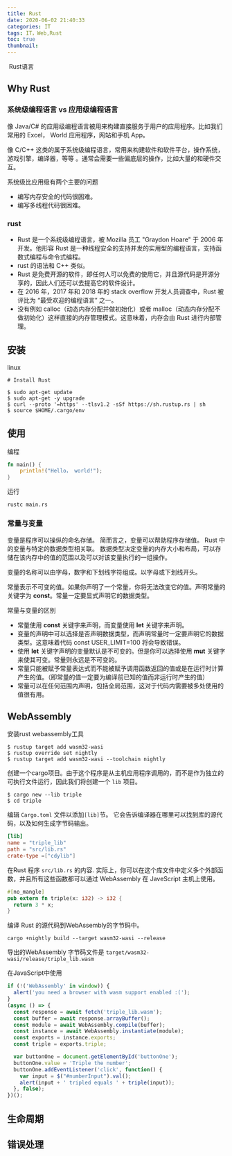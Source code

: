 ```yaml
---
title: Rust
date: 2020-06-02 21:40:33
categories: IT
tags: IT，Web,Rust
toc: true
thumbnail: 
---
```


​      Rust语言

<!--more-->

## Why Rust

### 系统级编程语言 vs 应用级编程语言

像 Java/C# 的应用级编程语言被用来构建直接服务于用户的应用程序。比如我们常用的 Excel， World 应用程序，网站和手机 App。

像 C/C++ 这类的属于系统级编程语言，常用来构建软件和软件平台，操作系统，游戏引擎，编译器，等等 。通常会需要一些偏底层的操作，比如大量的和硬件交互。

系统级比应用级有两个主要的问题

- 编写内存安全的代码很困难。
- 编写多线程代码很困难。

### rust

- Rust 是一个系统级编程语言，被 Mozilla 员工 "Graydon Hoare" 于 2006 年 开发。他形容 Rust 是一种线程安全的支持并发的实用型的编程语言，支持函数式编程与命令式编程。
- rust 的语法和 C++ 类似。
- Rust 是免费开源的软件，即任何人可以免费的使用它，并且源代码是开源分享的，因此人们还可以去提高它的软件设计。
- 在 2016 年，2017 年和 2018 年的 stack overflow 开发人员调查中，Rust 被评比为 “最受欢迎的编程语言” 之一。
- 没有例如 calloc（动态内存分配并做初始化）或者 malloc（动态内存分配不做初始化）这样直接的内存管理模式。这意味着，内存会由 Rust 进行内部管理。





## 安装

linux

```shell
# Install Rust

$ sudo apt-get update
$ sudo apt-get -y upgrade
$ curl --proto '=https' --tlsv1.2 -sSf https://sh.rustup.rs | sh
$ source $HOME/.cargo/env
```



## 使用

编程

```rust
fn main() {
    println!("Hello， world!");
}
```

运行

```shell
rustc main.rs
```



### 常量与变量

变量是程序可以操纵的命名存储。 简而言之，变量可以帮助程序存储值。 Rust 中的变量与特定的数据类型相关联。 数据类型决定变量的内存大小和布局，可以存储在该内存中的值的范围以及可以对该变量执行的一组操作。

变量的名称可以由字母，数字和下划线字符组成。以字母或下划线开头。

常量表示不可变的值。如果你声明了一个常量，你将无法改变它的值。声明常量的关键字为 **const**。常量一定要显式声明它的数据类型。

常量与变量的区别

- 常量使用 **const** 关键字来声明，而变量使用 **let** 关键字来声明。
- 变量的声明中可以选择是否声明数据类型，而声明常量时一定要声明它的数据类型。这意味着代码 const USER_LIMIT=100 将会导致错误。
- 使用 **let** 关键字声明的变量默认是不可变的。但是你可以选择使用 **mut** 关键字来使其可变。常量则永远是不可变的。
- 常量只能被赋予常量表达式而不能被赋予调用函数返回的值或是在运行时计算产生的值。（即常量的值一定要为编译前已知的值而非运行时产生的值）
- 常量可以在任何范围内声明，包括全局范围，这对于代码内需要被多处使用的值很有用。

## WebAssembly

安装rust webassembly工具

```shell
$ rustup target add wasm32-wasi
$ rustup override set nightly
$ rustup target add wasm32-wasi --toolchain nightly
```

创建一个cargo项目。由于这个程序是从主机应用程序调用的，而不是作为独立的可执行文件运行，因此我们将创建一个 `lib` 项目。

```shell
$ cargo new --lib triple
$ cd triple
```

编辑 `Cargo.toml` 文件以添加`[lib]`节。 它会告诉编译器在哪里可以找到库的源代码，以及如何生成字节码输出。

```toml
[lib]
name = "triple_lib"
path = "src/lib.rs"
crate-type =["cdylib"]
```

在Rust 程序 `src/lib.rs` 的内容. 实际上，你可以在这个库文件中定义多个外部函数，并且所有这些函数都可以通过 WebAssembly 在 JaveScript 主机上使用。

```rust
#[no_mangle]
pub extern fn triple(x: i32) -> i32 {
  return 3 * x;
}
```

编译 Rust 的源代码到WebAssembly的字节码中。

```shell
cargo +nightly build --target wasm32-wasi --release
```

导出的WebAssembly 字节码文件是 `target/wasm32-wasi/release/triple_lib.wasm`

在JavaScript中使用

```javascript
if (!('WebAssembly' in window)) {
  alert('you need a browser with wasm support enabled :(');
}
(async () => {
  const response = await fetch('triple_lib.wasm');
  const buffer = await response.arrayBuffer();
  const module = await WebAssembly.compile(buffer);
  const instance = await WebAssembly.instantiate(module);
  const exports = instance.exports;
  const triple = exports.triple;

  var buttonOne = document.getElementById('buttonOne');
  buttonOne.value = 'Triple the number';
  buttonOne.addEventListener('click', function() {
    var input = $("#numberInput").val();
    alert(input + ' tripled equals ' + triple(input));
  }, false);
})();
```



## 生命周期



## 错误处理







